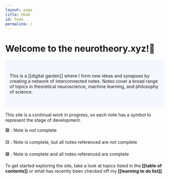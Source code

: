 ```yaml
---
layout: page
title: Home
id: home
permalink: /
---
```


# Welcome to the neurotheory.xyz!🧠

<p style="padding: 3em 1em; background: #f5f7ff; border-radius: 4px;">
This is a [[digital garden]] where I form new ideas and synapses by creating a network of interconnected notes. Notes cover a broad range of topics in theoretical neuroscience, machine learning, and philosophy of science.
</p>

This site is a continual work in progress, so each note has a symbol to represent the stage of development.

🟥 : Note is not complete

🟨 : Note is complete, but all notes referenced are not complete

🟩 : Note is complete and all notes referenced are complete


To get started exploring the site, take a look at topics listed in the <span style="font-weight: bold">[[table of contents]]</span> or what has recently been checked off my <span style="font-weight: bold">[[learning to do list]]</span>.


<style>
  .wrapper {
    max-width: 46em;
  }
</style>
